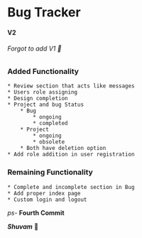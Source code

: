 # Bug Tracker
#### V2
###### Forgot to add V1 :metal:

### Added Functionality
    * Review section that acts like messages
    * Users role assigning
    * Design completion
    * Project and bug Status
        * Bug
            * ongoing
            * completed
        * Project
            * ongoing
            * obsolete
        * Both have deletion option
    * Add role addition in user registration 

### Remaining Functionality
    * Complete and incomplete section in Bug
    * Add proper index page
    * Custom login and logout

*ps-* **Fourth Commit**

***Shuvam*** :rocket: